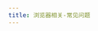 ```yaml
---
title: 浏览器相关-常见问题
---
```


<script setup>
import TeamManage from '../../components/docManage.vue'
</script>

<TeamManage docId="3" />